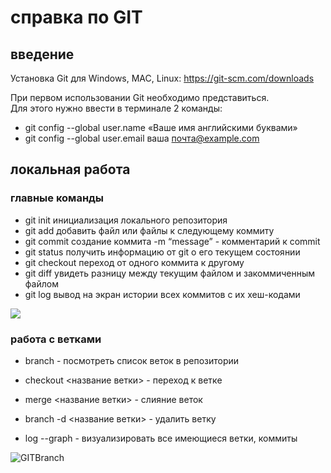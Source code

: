 # справка по GIT
## введение
Установка Git для Windows, MAC, Linux: 
https://git-scm.com/downloads

При первом использовании Git необходимо представиться.  
Для этого нужно ввести в терминале 2 команды:
* git config --global user.name «Ваше имя английскими буквами»  
* git config --global user.email ваша почта@example.com
## локальная работа

### главные команды

* git init
инициализация локального репозитория
* git add
добавить файл или файлы к следующему коммиту
* git commit
создание коммита
 -m “message” - комментарий к commit
* git status
получить информацию от git о его текущем состоянии
*  git checkout
переход от одного коммита к другому
* git diff
увидеть разницу между текущим файлом и закоммиченным файлом
* git log 
 вывод на экран истории всех коммитов с их хеш-кодами

 ![](GITlokal.jpg)
### работа с ветками

* branch - посмотреть список веток в репозитории

* checkout <название ветки> - переход к ветке

* merge <название ветки> - слияние веток

* branch -d <название ветки> - удалить ветку

* log --graph - визуализировать все имеющиеся ветки, коммиты

![GITBranch](GITBranch.jpg)
